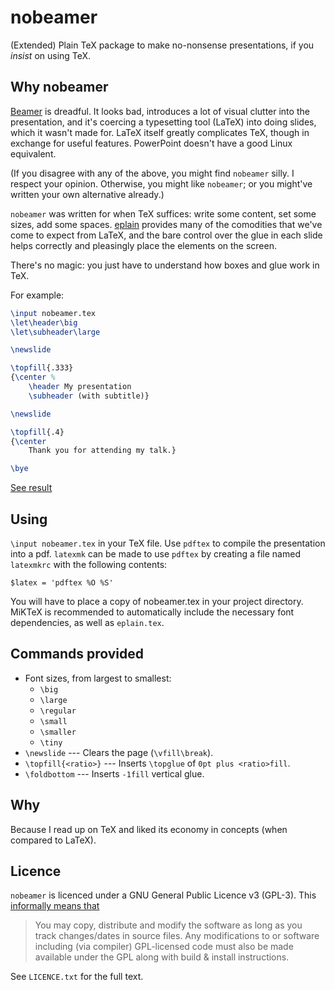 # nobeamer

(Extended) Plain TeX package to make no-nonsense presentations, if you *insist* on using TeX.

## Why nobeamer

[Beamer][beamer] is dreadful. It looks bad, introduces a lot of visual clutter into the presentation, and it's coercing a typesetting tool (LaTeX) into doing slides, which it wasn't made for. LaTeX itself greatly complicates TeX, though in exchange for useful features. PowerPoint doesn't have a good Linux equivalent.

(If you disagree with any of the above, you might find `nobeamer` silly. I respect your opinion. Otherwise, you might like `nobeamer`; or you might've written your own alternative already.)

`nobeamer` was written for when TeX suffices: write some content, set some sizes, add some spaces. [eplain][eplain] provides many of the comodities that we've come to expect from LaTeX, and the bare control over the glue in each slide helps correctly and pleasingly place the elements on the screen.

There's no magic: you just have to understand how boxes and glue work in TeX.

For example:

```tex
\input nobeamer.tex
\let\header\big
\let\subheader\large

\newslide

\topfill{.333}
{\center %
    \header My presentation
    \subheader (with subtitle)}

\newslide

\topfill{.4}
{\center 
    Thank you for attending my talk.}

\bye
```

[See result](example.pdf)

## Using

`\input nobeamer.tex` in your TeX file. Use `pdftex` to compile the presentation into a pdf. `latexmk` can be made to use `pdftex` by creating a file named `latexmkrc` with the following contents:

```
$latex = 'pdftex %O %S'
```

You will have to place a copy of nobeamer.tex in your project directory. MiKTeX is recommended to automatically include the necessary font dependencies, as well as `eplain.tex`.

## Commands provided

* Font sizes, from largest to smallest:
    + `\big`
    + `\large`
    + `\regular`
    + `\small`
    + `\smaller`
    + `\tiny`
* `\newslide` --- Clears the page (`\vfill\break`).
* `\topfill{<ratio>}` --- Inserts `\topglue` of `0pt plus <ratio>fill`.
* `\foldbottom` --- Inserts `-1fill` vertical glue.

## Why

Because I read up on TeX and liked its economy in concepts (when compared to LaTeX).

## Licence

`nobeamer` is licenced under a GNU General Public Licence v3 (GPL-3). This [informally means that][tldrlegal]

> You may copy, distribute and modify the software as long as you track changes/dates in source files. Any modifications to or software including (via compiler) GPL-licensed code must also be made available under the GPL along with build & install instructions.

See `LICENCE.txt` for the full text.

[beamer]: https://ctan.org/pkg/beamer?lang=en
[eplain]: https://tug.org/eplain/doc/eplain.pdf
[tldrlegal]: https://tldrlegal.com/license/gnu-general-public-license-v3-(gpl-3)

